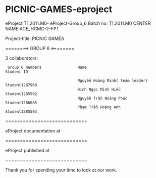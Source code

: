 # PICNIC-GAMES-eproject

eProject T1.2011.M0- eProject-Group_6 Batch no:
T1.2011.M0 
CENTER NAME:ACE_HCMC-2-FPT

Project-title: PICNIC GAMES

========> GROUP 6 <========

3 collaborators:

     Group 6 members                Name	                               Student ID

                                    Nguyễn Hoàng Minh( team leader)      Student1287968
                                    Đinh Ngọc Minh Hiếu                  Student1285592 
                                    Nguyền Trần Hoàng Phúc               Student1286085
                                    Phạm Trần Hoàng Anh                  Student1285593
                                    
                                    
 ============================

eProject documentation at 

============================

eProject published at 

============================

Thank you for spending your time to look at our work.                                   
